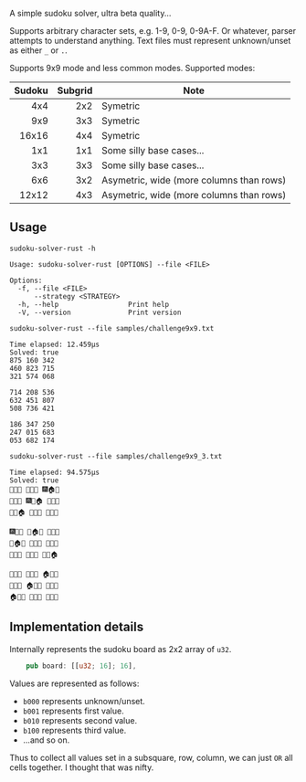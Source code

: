 A simple sudoku solver, ultra beta quality...

Supports arbitrary character sets, e.g. 1-9, 0-9, 0-9A-F.
Or whatever, parser attempts to understand anything.
Text files must represent unknown/unset as either `_` or `.`.

Supports 9x9 mode and less common modes.
Supported modes:

| Sudoku | Subgrid | Note                                     |
| -----: | ------: | ----                                     |
|    4x4 |     2x2 | Symetric                                 |
|    9x9 |     3x3 | Symetric                                 |
|  16x16 |     4x4 | Symetric                                 |
|    1x1 |     1x1 | Some silly base cases...                 |
|    3x3 |     3x3 | Some silly base cases...                 |
|    6x6 |     3x2 | Asymetric, wide (more columns than rows) |
|  12x12 |     4x3 | Asymetric, wide (more columns than rows) |

## Usage

`sudoku-solver-rust -h`

``` plain
Usage: sudoku-solver-rust [OPTIONS] --file <FILE>

Options:
  -f, --file <FILE>
      --strategy <STRATEGY>
  -h, --help                 Print help
  -V, --version              Print version
```

`sudoku-solver-rust --file samples/challenge9x9.txt`

``` plain
Time elapsed: 12.459µs
Solved: true
875 160 342
460 823 715
321 574 068

714 208 536
632 451 807
508 736 421

186 347 250
247 015 683
053 682 174
```

`sudoku-solver-rust --file samples/challenge9x9_3.txt`

``` plain
Time elapsed: 94.575µs
Solved: true
🎌🐡💩 🐙🍕🌈 🎆🏠🍅
🍕🌈🍅 🎆💩🏠 🐡🐙🎌
🐙🎆🏠 🍅🐡🎌 🍕💩🌈

🎆🎌🌈 🐡🏠🐙 💩🍅🍕
🍅🏠🍕 💩🎌🎆 🌈🐡🐙
🐡💩🐙 🌈🍅🍕 🎌🎆🏠

🌈🐙🐡 🎌🎆🍅 🏠🍕💩
💩🍕🎌 🏠🐙🐡 🍅🌈🎆
🏠🍅🎆 🍕🌈💩 🐙🎌🐡
```

## Implementation details

Internally represents the sudoku board as 2x2 array of `u32`.

``` rust
    pub board: [[u32; 16]; 16],
```

Values are represented as follows:

* `b000` represents unknown/unset.
* `b001` represents first value.
* `b010` represents second value.
* `b100` represents third value.
* ...and so on.

Thus to collect all values set in a subsquare, row, column,
we can just `OR` all cells together.
I thought that was nifty.
